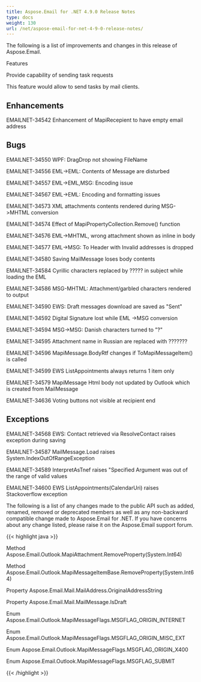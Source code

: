 ```yaml
---
title: Aspose.Email for .NET 4.9.0 Release Notes
type: docs
weight: 130
url: /net/aspose-email-for-net-4-9-0-release-notes/
---
```


The following is a list of improvements and changes in this release of Aspose.Email.

Features

Provide capability of sending task requests

This feature would allow to send tasks by mail clients.

## **Enhancements**
EMAILNET-34542 Enhancement of MapiRecepient to have empty email address
## **Bugs**
EMAILNET-34550 WPF: DragDrop not showing FileName

EMAILNET-34556 EML->EML: Contents of Message are disturbed

EMAILNET-34557 EML->EML,MSG: Encoding issue

EMAILNET-34567 EML->EML: Encoding and formatting issues

EMAILNET-34573 XML attachments contents rendered during MSG->MHTML conversion

EMAILNET-34574 Effect of MapiPropertyCollection.Remove() function

EMAILNET-34576 EML->MHTML, wrong attachment shown as inline in body

EMAILNET-34577 EML->MSG: To Header with Invalid addresses is dropped

EMAILNET-34580 Saving MailMessage loses body contents

EMAILNET-34584 Cyrillic characters replaced by ????? in subject while loading the EML

EMAILNET-34586 MSG-MHTML: Attachment/garbled characters rendered to output

EMAILNET-34590 EWS: Draft messages download are saved as "Sent"

EMAILNET-34592 Digital Signature lost while EML ->MSG conversion

EMAILNET-34594 MSG->MSG: Danish characters turned to "?"

EMAILNET-34595 Attachment name in Russian are replaced with ???????

EMAILNET-34596 MapiMessage.BodyRtf changes if ToMapiMessageItem() is called

EMAILNET-34599 EWS ListAppointments always returns 1 item only

EMAILNET-34579 MapiMessage Html body not updated by Outlook which is created from MailMessage

EMAILNET-34636 Voting buttons not visible at recipient end
## **Exceptions**
EMAILNET-34568 EWS: Contact retrieved via ResolveContact raises exception during saving

EMAILNET-34587 MailMessage.Load raises System.IndexOutOfRangeException

EMAILNET-34589 InterpretAsTnef raises "Specified Argument was out of the range of valid values

EMAILNET-34600 EWS ListAppointments(CalendarUri) raises Stackoverflow exception

The following is a list of any changes made to the public API such as added, renamed, removed or deprecated members as well as any non-backward compatible change made to Aspose.Email for .NET. If you have concerns about any change listed, please raise it on the Aspose.Email support forum.

{{< highlight java >}}

 Method Aspose.Email.Outlook.MapiAttachment.RemoveProperty(System.Int64)

Method Aspose.Email.Outlook.MapiMessageItemBase.RemoveProperty(System.Int64)

Property Aspose.Email.Mail.MailAddress.OriginalAddressString

Property Aspose.Email.Mail.MailMessage.IsDraft

Enum Aspose.Email.Outlook.MapiMessageFlags.MSGFLAG_ORIGIN_INTERNET

Enum Aspose.Email.Outlook.MapiMessageFlags.MSGFLAG_ORIGIN_MISC_EXT

Enum Aspose.Email.Outlook.MapiMessageFlags.MSGFLAG_ORIGIN_X400

Enum Aspose.Email.Outlook.MapiMessageFlags.MSGFLAG_SUBMIT

{{< /highlight >}}
